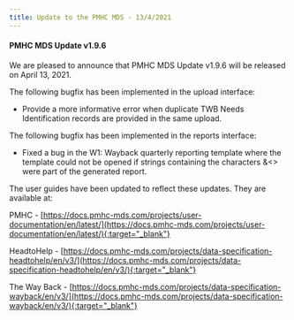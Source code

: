 ```yaml
---
title: Update to the PMHC MDS - 13/4/2021
---
```


#### PMHC MDS Update v1.9.6 ####

We are pleased to announce that PMHC MDS Update v1.9.6 will be released on
April 13, 2021.

The following bugfix has been implemented in the upload interface:
* Provide a more informative error when duplicate TWB Needs Identification
  records are provided in the same upload.

The following bugfix has been implemented in the reports interface:
* Fixed a bug in the W1: Wayback quarterly reporting template where the
  template could not be opened if strings containing the characters &<> were
  part of the generated report.

The user guides have been updated to reflect these updates. They are available at:

PMHC - [https://docs.pmhc-mds.com/projects/user-documentation/en/latest/](https://docs.pmhc-mds.com/projects/user-documentation/en/latest/){:target="_blank"}

HeadtoHelp - [https://docs.pmhc-mds.com/projects/data-specification-headtohelp/en/v3/](https://docs.pmhc-mds.com/projects/data-specification-headtohelp/en/v3/){:target="_blank"}

The Way Back - [https://docs.pmhc-mds.com/projects/data-specification-wayback/en/v3/](https://docs.pmhc-mds.com/projects/data-specification-wayback/en/v3/){:target="_blank"}
